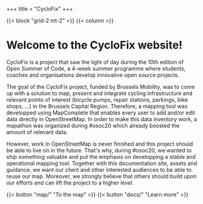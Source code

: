 +++
title = "CycloFix"
+++

{{< block "grid-2 mt-2" >}}
{{< column >}}

# Welcome to the CycloFix website!

CycloFix is a project that saw the light of day during the 10th edition of Open Summer of Code, a 4-week summer programme where students, coaches and organisations develop innovative open source projects.

The goal of the CycloFix project, funded by Brussels Mobility, was to come up with a solution to map, present and integrate cycling infrastructure and relevant points of interest (bicycle pumps, repair stations, parkings, bike shops, ...) in the Brussels Capital Region. Therefore, a mapping tool was developped using MapComplete that enables every user to add and/or edit data directly in OpenStreetMap. In order to make this data inventory work, a mapathon was organized during #osoc20 which already boosted the amount of relevant data.

However, work in OpenStreetMap is never finished and this project should be able to live on in the future. That's why, during #osoc20, we wanted to ship something valuable and put the emphasis on developping a stable and operational mapping tool. Together with this documentation site, assets and guidance, we want our client and other interested audiences to be able to reuse our map. Moreover, we strongly believe that others should build upon our efforts and can lift the project to a higher level.



{{< button "map/" "To the map" >}}         {{< button "docs/" "Learn more" >}}
